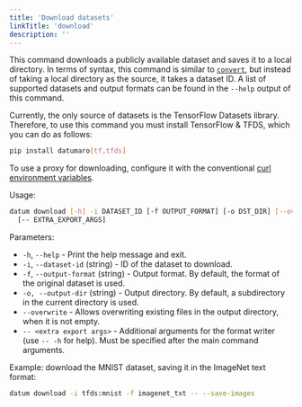 ```yaml
---
title: 'Download datasets'
linkTitle: 'download'
description: ''
---
```


This command downloads a publicly available dataset and saves it to a local
directory.
In terms of syntax, this command is similar to [`convert`](../convert),
but instead of taking a local directory as the source, it takes a dataset ID.
A list of supported datasets and output formats can be found in the `--help`
output of this command.

Currently, the only source of datasets is the TensorFlow Datasets library.
Therefore, to use this command you must install TensorFlow & TFDS, which you can
do as follows:

```sh
pip install datumaro[tf,tfds]
```

To use a proxy for downloading, configure it with the conventional
[curl environment variables](https://everything.curl.dev/usingcurl/proxies/env).

Usage:

``` bash
datum download [-h] -i DATASET_ID [-f OUTPUT_FORMAT] [-o DST_DIR] [--overwrite]
  [-- EXTRA_EXPORT_ARGS]
```

Parameters:

- `-h`, `--help` - Print the help message and exit.
- `-i`, `--dataset-id` (string) - ID of the dataset to download.
- `-f`, `--output-format` (string) - Output format. By default, the format
  of the original dataset is used.
- `-o, --output-dir` (string) - Output directory. By default, a subdirectory
  in the current directory is used.
- `--overwrite` - Allows overwriting existing files in the output directory,
  when it is not empty.
- `-- <extra export args>` - Additional arguments for the format writer
  (use `-- -h` for help). Must be specified after the main command arguments.

Example: download the MNIST dataset, saving it in the ImageNet text format:

``` bash
datum download -i tfds:mnist -f imagenet_txt -- --save-images
```
